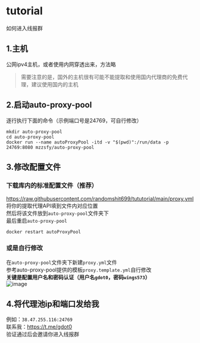 # tutorial
如何进入线报群

## 1.主机
公网ipv4主机，或者使用内网穿透出来，方法略
> 需要注意的是，国外的主机很有可能不能提取和使用国内代理商的免费代理，建议使用国内的主机

## 2.启动auto-proxy-pool
逐行执行下面的命令（示例端口号是24769，可自行修改）
```
mkdir auto-proxy-pool
cd auto-proxy-pool
docker run --name autoProxyPool -itd -v "$(pwd)":/run/data -p 24769:8080 mzzsfy/auto-proxy-pool
```

## 3.修改配置文件  
### 下载库内的标准配置文件（推荐）  
https://raw.githubusercontent.com/randomshit699/tututorial/main/proxy.yml  
将你的提取代理API填到文件内对应位置  
然后将该文件放到`auto-proxy-pool`文件夹下  
最后重启`auto-proxy-pool`  
```
docker restart autoProxyPool
```

### 或是自行修改  
在`auto-proxy-pool`文件夹下新建`proxy.yml`文件  
参考auto-proxy-pool提供的模板`proxy.template.yml`自行修改  
**关键是配置用户名和密码认证（用户名`gdot0`，密码`wings573`）**  
![image](https://github.com/randomshit699/tututorial/assets/156558122/75981798-cfd5-4ebb-864d-9857bc377b45)


## 4.将代理池ip和端口发给我
例如：`38.47.255.116:24769`  
联系我：https://t.me/gdot0  
验证通过后会邀请你进入线报群
